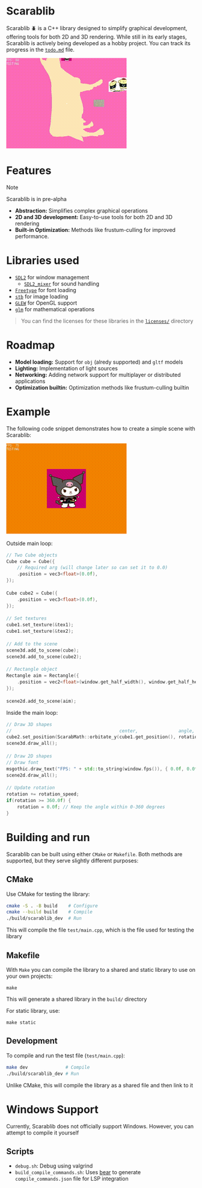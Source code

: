 # Scarablib
Scarablib 🪲 is a C++ library designed to simplify graphical development, offering tools for both 2D and 3D rendering. While still in its early stages, Scarablib is actively being developed as a hobby project. You can track its progress in the [`todo.md`](doc/todo.md) file.

<!-- See [examples/](examples/) to check some features (**note:** not all features have examples yet) -->

![showcase](medias/showcase.gif)

# Features
> [!NOTE]
> Scarablib is in pre-alpha

- **Abstraction:** Simplifies complex graphical operations
- **2D and 3D development:** Easy-to-use tools for both 2D and 3D rendering
- **Built-in Optimization:** Methods like frustum-culling for improved performance.

# Libraries used
- [`SDL2`](https://www.libsdl.org/) for window management
	+ [`SDL2_mixer`](https://www.libsdl.org/projects/mixer/) for sound handling
- [`Freetype`](http://freetype.org/) for font loading
- [`stb`](https://github.com/nothings/stb/tree/master) for image loading
- [`GLEW`](https://glew.sourceforge.net/) for OpenGL support
- [`glm`](https://github.com/g-truc/glm) for mathematical operations

>You can find the licenses for these libraries in the [`licenses/`](licenses/) directory

# Roadmap
- **Model loading:** Support for `obj` (alredy supported) and `gltf` models
- **Lighting:** Implementation of light sources
- **Networking:** Adding network support for multiplayer or distributed applications
- **Optimization builtin:** Optimization methods like frustum-culling builtin

# Example
The following code snippet demonstrates how to create a simple scene with Scarablib:

![example.gif](medias/example.gif)

Outside main loop:
```cpp
// Two Cube objects
Cube cube = Cube({
	// Required arg (will change later so can set it to 0.0)
	.position = vec3<float>(0.0f),
});

Cube cube2 = Cube({
	.position = vec3<float>(0.0f),
});

// Set textures
cube1.set_texture(&tex1);
cube1.set_texture(&tex2);

// Add to the scene
scene3d.add_to_scene(cube);
scene3d.add_to_scene(cube2);

// Rectangle object
Rectangle aim = Rectangle({
	.position = vec2<float>(window.get_half_width(), window.get_half_height())
});

scene2d.add_to_scene(aim);
```

Inside the main loop:
```cpp
// Draw 3D shapes
//                                        center,               angle, radius
cube2.set_position(ScarabMath::orbitate_y(cube1.get_position(), rotation, 2.0f));
scene3d.draw_all();

// Draw 2D shapes
// Draw font
msgothic.draw_text("FPS: " + std::to_string(window.fps()), { 0.0f, 0.0f });
scene2d.draw_all();

// Update rotation
rotation += rotation_speed;
if(rotation >= 360.0f) {
	rotation = 0.0f; // Keep the angle within 0-360 degrees
}
```



# Building and run
Scarablib can be built using either `CMake` or `Makefile`. Both methods are supported, but they serve slightly different purposes:

## CMake
Use CMake for testing the library:
```sh
cmake -S . -B build    # Configure
cmake --build build    # Compile
./build/scarablib_dev  # Run
```

This will compile the file `test/main.cpp`, which is the file used for testing the library

## Makefile
With `Make` you can compile the library to a shared and static library to use on your own projects:
```
make
```

This will generate a shared library in the `build/` directory

For static library, use:
```
make static
```

## Development
To compile and run the test file (`test/main.cpp`):
```sh
make dev              # Compile
./build/scarablib_dev # Run
```

Unlike CMake, this will compile the library as a shared file and then link to it

# Windows Support
Currently, Scarablib does not officially support Windows. However, you can attempt to compile it yourself

## Scripts
<!-- - `compile_and_run.sh`: Uses `make` to compile and run -->
- `debug.sh`: Debug using valgrind
- `build_compile_commands.sh`: Uses [bear](https://github.com/rizsotto/Bear) to generate `compile_commands.json` file for LSP integration


<!-- # Inspirations -->
<!-- gunslinger -->
<!-- rayllib -->
